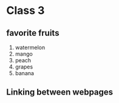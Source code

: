 # Class 3 

## favorite fruits
1. watermelon
2. mango
3. peach
4. grapes
5. banana

## Linking between webpages 


